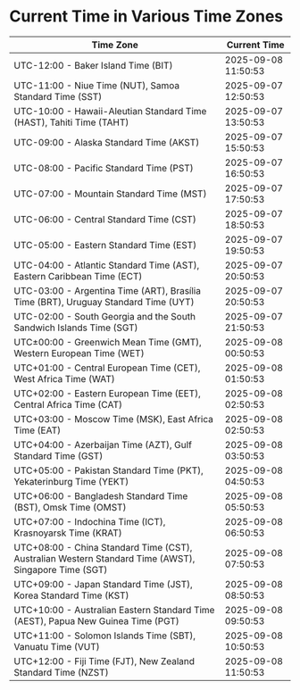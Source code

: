 # Current Time in Various Time Zones

| Time Zone | Current Time |
|-----------|--------------|
| UTC-12:00 - Baker Island Time (BIT) | 2025-09-08 11:50:53 |
| UTC-11:00 - Niue Time (NUT), Samoa Standard Time (SST) | 2025-09-07 12:50:53 |
| UTC-10:00 - Hawaii-Aleutian Standard Time (HAST), Tahiti Time (TAHT) | 2025-09-07 13:50:53 |
| UTC-09:00 - Alaska Standard Time (AKST) | 2025-09-07 15:50:53 |
| UTC-08:00 - Pacific Standard Time (PST) | 2025-09-07 16:50:53 |
| UTC-07:00 - Mountain Standard Time (MST) | 2025-09-07 17:50:53 |
| UTC-06:00 - Central Standard Time (CST) | 2025-09-07 18:50:53 |
| UTC-05:00 - Eastern Standard Time (EST) | 2025-09-07 19:50:53 |
| UTC-04:00 - Atlantic Standard Time (AST), Eastern Caribbean Time (ECT) | 2025-09-07 20:50:53 |
| UTC-03:00 - Argentina Time (ART), Brasília Time (BRT), Uruguay Standard Time (UYT) | 2025-09-07 20:50:53 |
| UTC-02:00 - South Georgia and the South Sandwich Islands Time (SGT) | 2025-09-07 21:50:53 |
| UTC±00:00 - Greenwich Mean Time (GMT), Western European Time (WET) | 2025-09-08 00:50:53 |
| UTC+01:00 - Central European Time (CET), West Africa Time (WAT) | 2025-09-08 01:50:53 |
| UTC+02:00 - Eastern European Time (EET), Central Africa Time (CAT) | 2025-09-08 02:50:53 |
| UTC+03:00 - Moscow Time (MSK), East Africa Time (EAT) | 2025-09-08 02:50:53 |
| UTC+04:00 - Azerbaijan Time (AZT), Gulf Standard Time (GST) | 2025-09-08 03:50:53 |
| UTC+05:00 - Pakistan Standard Time (PKT), Yekaterinburg Time (YEKT) | 2025-09-08 04:50:53 |
| UTC+06:00 - Bangladesh Standard Time (BST), Omsk Time (OMST) | 2025-09-08 05:50:53 |
| UTC+07:00 - Indochina Time (ICT), Krasnoyarsk Time (KRAT) | 2025-09-08 06:50:53 |
| UTC+08:00 - China Standard Time (CST), Australian Western Standard Time (AWST), Singapore Time (SGT) | 2025-09-08 07:50:53 |
| UTC+09:00 - Japan Standard Time (JST), Korea Standard Time (KST) | 2025-09-08 08:50:53 |
| UTC+10:00 - Australian Eastern Standard Time (AEST), Papua New Guinea Time (PGT) | 2025-09-08 09:50:53 |
| UTC+11:00 - Solomon Islands Time (SBT), Vanuatu Time (VUT) | 2025-09-08 10:50:53 |
| UTC+12:00 - Fiji Time (FJT), New Zealand Standard Time (NZST) | 2025-09-08 11:50:53 |
